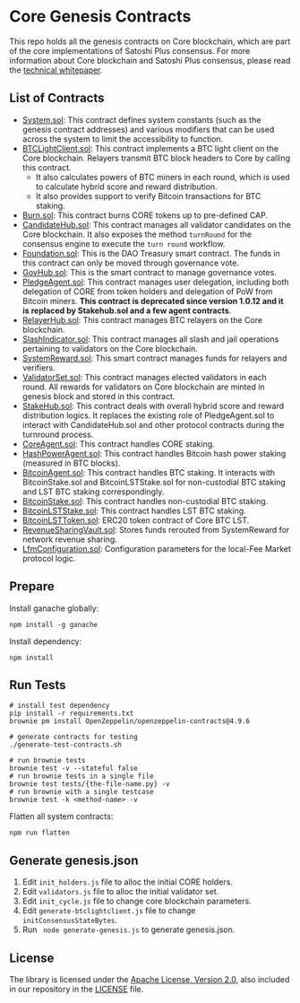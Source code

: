 # Core Genesis Contracts

This repo holds all the genesis contracts on Core blockchain, which are part of the core implementations of Satoshi Plus consensus. For more information about Core blockchain and Satoshi Plus consensus, please read the [technical whitepaper](https://whitepaper.coredao.org/core-white-paper-v1.0.7).



## List of Contracts

- [System.sol](./contracts/System.sol): This contract defines system constants (such as the genesis contract addresses) and various modifiers that can be used across the system to limit the accessibility to function.
- [BTCLightClient.sol](./contracts/BtcLightClient.sol): This contract implements a BTC light client on the Core blockchain. Relayers transmit BTC block headers to Core by calling this contract. 
  - It also calculates powers of BTC miners in each round, which is used to calculate hybrid score and reward distribution.
  - It also provides support to verify Bitcoin transactions for BTC staking. 
- [Burn.sol](./contracts/Burn.sol): This contract burns CORE tokens up to pre-defined CAP.
- [CandidateHub.sol](./contracts/CandidateHub.sol): This contract manages all validator candidates on the Core blockchain. It also exposes the method `turnRound` for the consensus engine to execute the `turn round` workflow.
- [Foundation.sol](./contracts/Foundation.sol): This is the DAO Treasury smart contract. The funds in this contract can only be moved through governance vote.
- [GovHub.sol](./contracts/GovHub.sol): This is the smart contract to manage governance votes.
- [PledgeAgent.sol](./contracts/PledgeAgent.sol): This contract manages user delegation, including both delegation of CORE from token holders and delegation of PoW from Bitcoin miners. **This contract is deprecated since version 1.0.12 and it is replaced by Stakehub.sol and a few agent contracts**.
- [RelayerHub.sol](./contracts/RelayerHub.sol): This contract manages BTC relayers on the Core blockchain.
- [SlashIndicator.sol](./contracts/SlashIndicator.sol): This contract manages all slash and jail operations pertaining to validators on the Core blockchain.
- [SystemReward.sol](./contracts/SystemReward.sol): This smart contract manages funds for relayers and verifiers.
- [ValidatorSet.sol](./contracts/ValidatorSet.sol): This contract manages elected validators in each round. All rewards for validators on Core blockchain are minted in genesis block and stored in this contract.
- [StakeHub.sol](./contracts/StakeHub.sol): This contract deals with overall hybrid score and reward distribution logics. It replaces the existing role of PledgeAgent.sol to interact with CandidateHub.sol and other protocol contracts during the turnround process.
- [CoreAgent.sol](./contracts/CoreAgent.sol): This contract handles CORE staking.
- [HashPowerAgent.sol](./contracts/HashPowerAgent.sol): This contract handles Bitcoin hash power staking (measured in BTC blocks).
- [BitcoinAgent.sol](./contracts/BitcoinAgent.sol): This contract handles BTC staking. It interacts with BitcoinStake.sol and BitcoinLSTStake.sol for non-custodial BTC staking and LST BTC staking correspondingly. 
- [BitcoinStake.sol](./contracts/BitcoinStake.sol): This contract handles non-custodial BTC staking. 
- [BitcoinLSTStake.sol](./contracts/BitcoinLSTStake.sol): This contract handles LST BTC staking.
- [BitcoinLSTToken.sol](./contracts/BitcoinLSTToken.sol): ERC20 token contract of Core BTC LST.
- [RevenueSharingVault.sol](./contracts/RevenueSharingVault.sol): Stores funds rerouted from SystemReward for network revenue sharing.
- [LfmConfiguration.sol](./contracts/LfmConfiguration.sol): Configuration parameters for the local-Fee Market protocol logic.


## Prepare
Install ganache globally:
```shell script
npm install -g ganache
```

Install dependency:
```shell script
npm install
```

## Run Tests

```shell
# install test dependency
pip install -r requirements.txt
brownie pm install OpenZeppelin/openzeppelin-contracts@4.9.6

# generate contracts for testing
./generate-test-contracts.sh

# run brownie tests
brownie test -v --stateful false
# run brownie tests in a single file
brownie test tests/{the-file-name.py} -v
# run brownie with a single testcase
brownie test -k <method-name> -v
```



Flatten all system contracts:

```shell script
npm run flatten
```



## Generate genesis.json

1. Edit `init_holders.js` file to alloc the initial CORE holders.
2. Edit `validators.js` file to alloc the initial validator set.
3. Edit `init_cycle.js` file to change core blockchain parameters.
4. Edit `generate-btclightclient.js` file to change `initConsensusStateBytes`.
5. Run ` node generate-genesis.js` to generate genesis.json.



## License

The library is licensed under the [Apache License, Version 2.0](https://www.apache.org/licenses/LICENSE-2.0),
also included in our repository in the [LICENSE](LICENSE) file.
